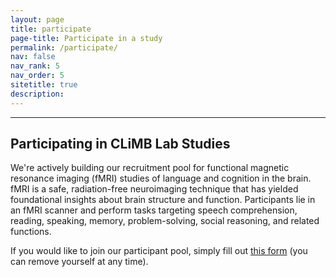 ```yaml
---
layout: page
title: participate
page-title: Participate in a study
permalink: /participate/
nav: false
nav_rank: 5
nav_order: 5
sitetitle: true
description: 
---
```

---

## Participating in CLiMB Lab Studies

We're actively building our recruitment pool for functional magnetic resonance imaging (fMRI) studies
of language and cognition in the brain. fMRI is a safe, radiation-free neuroimaging technique that
has yielded foundational insights about brain structure and function. Participants lie in an fMRI
scanner and perform tasks targeting speech comprehension, reading, speaking, memory, problem-solving,
social reasoning, and related functions.

If you would like to join our participant pool, simply fill out 
[this form](https://redcap.stanford.edu/surveys/?s=PP38NEPP7P7LYFEW) (you can remove yourself
at any time).

